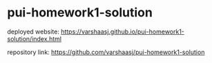 # pui-homework1-solution

deployed website: https://varshaasj.github.io/pui-homework1-solution/index.html

repository link: https://github.com/varshaasj/pui-homework1-solution
